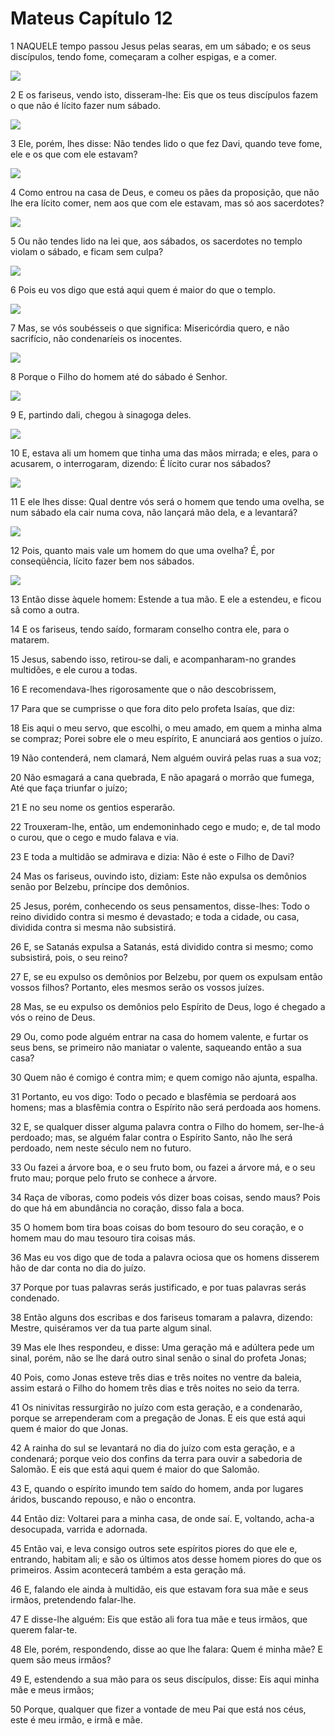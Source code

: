 # Mateus Capítulo 12

1	NAQUELE tempo passou Jesus pelas searas, em um sábado; e os seus discípulos, tendo fome, começaram a colher espigas, e a comer.

![](.img/40_Mt_12_01_RG.jpg)

2	E os fariseus, vendo isto, disseram-lhe: Eis que os teus discípulos fazem o que não é lícito fazer num sábado.

![](.img/40_Mt_12_02_RG.jpg)

3	Ele, porém, lhes disse: Não tendes lido o que fez Davi, quando teve fome, ele e os que com ele estavam?

![](.img/40_Mt_12_03_RG.jpg)

4	Como entrou na casa de Deus, e comeu os pães da proposição, que não lhe era lícito comer, nem aos que com ele estavam, mas só aos sacerdotes?

![](.img/40_Mt_12_04_RG.jpg)

5	Ou não tendes lido na lei que, aos sábados, os sacerdotes no templo violam o sábado, e ficam sem culpa?

![](.img/40_Mt_12_05_RG.jpg)

6	Pois eu vos digo que está aqui quem é maior do que o templo.

![](.img/40_Mt_12_06_RG.jpg)

7	Mas, se vós soubésseis o que significa: Misericórdia quero, e não sacrifício, não condenaríeis os inocentes.

![](.img/40_Mt_12_07_RG.jpg)

8	Porque o Filho do homem até do sábado é Senhor.

![](.img/40_Mt_12_08_RG.jpg)

9	E, partindo dali, chegou à sinagoga deles.

![](.img/40_Mt_12_09_RG.jpg)

10	E, estava ali um homem que tinha uma das mãos mirrada; e eles, para o acusarem, o interrogaram, dizendo: É lícito curar nos sábados?

![](.img/40_Mt_12_10_RG.jpg)

11	E ele lhes disse: Qual dentre vós será o homem que tendo uma ovelha, se num sábado ela cair numa cova, não lançará mão dela, e a levantará?

![](.img/40_Mt_12_11_RG.jpg)

12	Pois, quanto mais vale um homem do que uma ovelha? É, por conseqüência, lícito fazer bem nos sábados.

![](.img/40_Mt_12_12_RG.jpg)

13	Então disse àquele homem: Estende a tua mão. E ele a estendeu, e ficou sã como a outra.

14	E os fariseus, tendo saído, formaram conselho contra ele, para o matarem.

15	Jesus, sabendo isso, retirou-se dali, e acompanharam-no grandes multidões, e ele curou a todas.

16	E recomendava-lhes rigorosamente que o não descobrissem,

17	Para que se cumprisse o que fora dito pelo profeta Isaías, que diz:

18	Eis aqui o meu servo, que escolhi, o meu amado, em quem a minha alma se compraz; Porei sobre ele o meu espírito, E anunciará aos gentios o juízo.

19	Não contenderá, nem clamará, Nem alguém ouvirá pelas ruas a sua voz;

20	Não esmagará a cana quebrada, E não apagará o morrão que fumega, Até que faça triunfar o juízo;

21	E no seu nome os gentios esperarão.

22	Trouxeram-lhe, então, um endemoninhado cego e mudo; e, de tal modo o curou, que o cego e mudo falava e via.

23	E toda a multidão se admirava e dizia: Não é este o Filho de Davi?

24	Mas os fariseus, ouvindo isto, diziam: Este não expulsa os demônios senão por Belzebu, príncipe dos demônios.

25	Jesus, porém, conhecendo os seus pensamentos, disse-lhes: Todo o reino dividido contra si mesmo é devastado; e toda a cidade, ou casa, dividida contra si mesma não subsistirá.

26	E, se Satanás expulsa a Satanás, está dividido contra si mesmo; como subsistirá, pois, o seu reino?

27	E, se eu expulso os demônios por Belzebu, por quem os expulsam então vossos filhos? Portanto, eles mesmos serão os vossos juízes.

28	Mas, se eu expulso os demônios pelo Espírito de Deus, logo é chegado a vós o reino de Deus.

29	Ou, como pode alguém entrar na casa do homem valente, e furtar os seus bens, se primeiro não maniatar o valente, saqueando então a sua casa?

30	Quem não é comigo é contra mim; e quem comigo não ajunta, espalha.

31	Portanto, eu vos digo: Todo o pecado e blasfêmia se perdoará aos homens; mas a blasfêmia contra o Espírito não será perdoada aos homens.

32	E, se qualquer disser alguma palavra contra o Filho do homem, ser-lhe-á perdoado; mas, se alguém falar contra o Espírito Santo, não lhe será perdoado, nem neste século nem no futuro.

33	Ou fazei a árvore boa, e o seu fruto bom, ou fazei a árvore má, e o seu fruto mau; porque pelo fruto se conhece a árvore.

34	Raça de víboras, como podeis vós dizer boas coisas, sendo maus? Pois do que há em abundância no coração, disso fala a boca.

35	O homem bom tira boas coisas do bom tesouro do seu coração, e o homem mau do mau tesouro tira coisas más.

36	Mas eu vos digo que de toda a palavra ociosa que os homens disserem hão de dar conta no dia do juízo.

37	Porque por tuas palavras serás justificado, e por tuas palavras serás condenado.

38	Então alguns dos escribas e dos fariseus tomaram a palavra, dizendo: Mestre, quiséramos ver da tua parte algum sinal.

39	Mas ele lhes respondeu, e disse: Uma geração má e adúltera pede um sinal, porém, não se lhe dará outro sinal senão o sinal do profeta Jonas;

40	Pois, como Jonas esteve três dias e três noites no ventre da baleia, assim estará o Filho do homem três dias e três noites no seio da terra.

41	Os ninivitas ressurgirão no juízo com esta geração, e a condenarão, porque se arrependeram com a pregação de Jonas. E eis que está aqui quem é maior do que Jonas.

42	A rainha do sul se levantará no dia do juízo com esta geração, e a condenará; porque veio dos confins da terra para ouvir a sabedoria de Salomão. E eis que está aqui quem é maior do que Salomão.

43	E, quando o espírito imundo tem saído do homem, anda por lugares áridos, buscando repouso, e não o encontra.

44	Então diz: Voltarei para a minha casa, de onde saí. E, voltando, acha-a desocupada, varrida e adornada.

45	Então vai, e leva consigo outros sete espíritos piores do que ele e, entrando, habitam ali; e são os últimos atos desse homem piores do que os primeiros. Assim acontecerá também a esta geração má.

46	E, falando ele ainda à multidão, eis que estavam fora sua mãe e seus irmãos, pretendendo falar-lhe.

47	E disse-lhe alguém: Eis que estão ali fora tua mãe e teus irmãos, que querem falar-te.

48	Ele, porém, respondendo, disse ao que lhe falara: Quem é minha mãe? E quem são meus irmãos?

49	E, estendendo a sua mão para os seus discípulos, disse: Eis aqui minha mãe e meus irmãos;

50	Porque, qualquer que fizer a vontade de meu Pai que está nos céus, este é meu irmão, e irmã e mãe.

